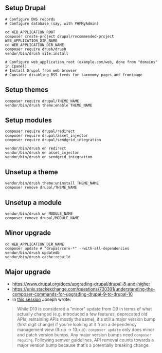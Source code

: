 ## Setup Drupal

```shell
# Configure DNS records
# Configure database (say, with PHPMyAdmin)

cd WEB_APPLICATION_ROOT
composer create-project drupal/recommended-project WEB_APPLICATION_DIR_NAME
cd WEB_APPLICATION_DIR_NAME
composer require drush/drush
vendor/bin/drush site:install

# Configure web_application_root (example.com/web, done from "domains" in Cpanel)
# Install Drupal from web browser
# Consider disabling RSS feeds for taxonomy pages and frontpage
```

## Setup themes

```shell
composer require drupal/THEME_NAME
vendor/bin/drush theme:enable THEME_NAME
```

## Setup modules

```shell
composer require drupal/redirect
composer require drupal/asset_injector
composer require drupal/sendgrid_integration

vendor/bin/drush en redirect
vendor/bin/drush en asset_injector
vendor/bin/drush en sendgrid_integration
```

## Unsetup a theme

```shell
vendor/bin/drush theme:uninstall THEME_NAME
composer remove drupal/THEME_NAME
```

## Unsetup a module

```shell
vendor/bin/drush un MODULE_NAME
composer remove drupal/MODULE_NAME
```

## Minor upgrade

```shell
cd WEB_APPLICATION_DIR_NAME
composer update # "drupal/core-*" --with-all-dependencies
vendor/bin/drush updatedb
vendor/bin/drush cache:rebuild
```

## Major upgrade

* https://www.drupal.org/docs/upgrading-drupal/drupal-8-and-higher
* https://unix.stackexchange.com/questions/730301/understanding-the-composer-commands-for-upgrading-drupal-9-to-drupal-10
* In [this session](https://drupal.stackexchange.com/questions/314218/why-composer-update-isnt-enough-to-upgrade-from-9-to-10) Joseph wrote: 

> While D10 is considered a "minor" update from D9 in terms of what actually changed (e.g. introduced a few features, deprecated old APIs, remaining APIs mostly the same), it's still a major version bump (first digit change) if you're looking at it from a dependency management view (9.x.x -> 10.x.x). `composer update` only does minor and patch version bumps. Any major version bumps need `composer require`. Following semver guidelines, API removal counts towards a major version bump because that's a potentially breaking change.
